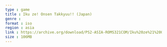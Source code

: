 ```yaml
---
type : game
title : Iku ze! Onsen Takkyuu!! (Japan)
genre : 
format : iso
region : asia
link : https://archive.org/download/PS2-ASIA-ROMS321COM/Iku%20ze%21%20Onsen%20Takkyuu%21%21%20%28Japan%29.7z
size : 106MB
---
```

